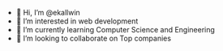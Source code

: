- 👋 Hi, I’m @ekallwin
- 👀 I’m interested in web development 
- 🌱 I’m currently learning Computer Science and Engineering 
- 💞️ I’m looking to collaborate on Top companies 

<!---
ekallwin/ekallwin is a ✨ special ✨ repository because its `README.md` (this file) appears on your GitHub profile.
You can click the Preview link to take a look at your changes.
--->
